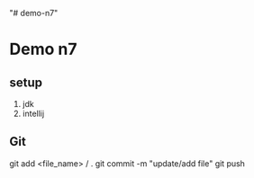 "# demo-n7" 

# Demo n7
## setup
1. jdk
2. intellij

## Git
git add <file_name> / .
git commit -m "update/add file"
git push

